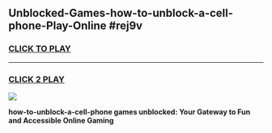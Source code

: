 
## Unblocked-Games-how-to-unblock-a-cell-phone-Play-Online #rej9v
<h3>
<a href="https://news.freeplayer.one?title=how-to-unblock-a-cell-phone&ref=3">CLICK TO PLAY</a></h3>
<hr>

<h3>
<a href="https://news.freeplayer.one?title=how-to-unblock-a-cell-phone&ref=3">CLICK 2 PLAY</a>
  
</h3>

<a href="https://news.freeplayer.one?title=how-to-unblock-a-cell-phone&ref=3"><img src="https://clearcache.store/games.png"></a>


**how-to-unblock-a-cell-phone games unblocked: Your Gateway to Fun and Accessible Online Gaming**
